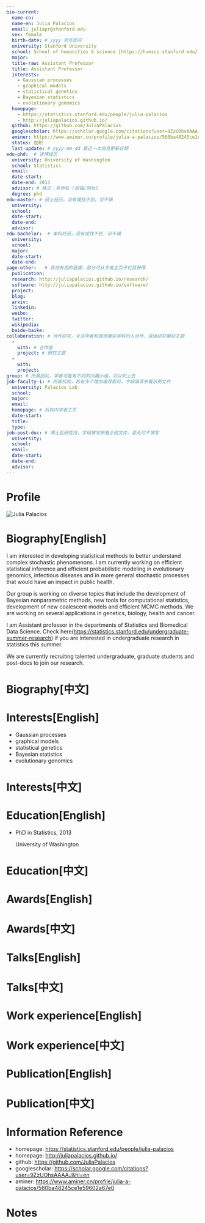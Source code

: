 ```yaml
---
bio-current:
  name-cn: 
  name-en: Julia Palacios
  email: juliapr@stanford.edu
  sex: female
  birth-date: # yyyy 到年即可
  university: Stanford University 
  school: School of humanities & science [https://humsci.stanford.edu/]
  major: 
  title-raw: Assistant Professor
  title: Assistant Professor
  interests:
    - Gaussian processes
    - graphical models
    - statistical genetics
    - Bayesian statistics
    - evolutionary genomics
  homepage: 
    - https://statistics.stanford.edu/people/julia-palacios
    - http://juliapalacios.github.io/
  github: https://github.com/JuliaPalacios
  googlescholar: https://scholar.google.com/citations?user=9ZzUOhsAAAAJ&hl=en
  aminer: https://www.aminer.cn/profile/julia-a-palacios/560ba48245ce1e59602a67e0
  status: 在职
  last-update: # yyyy-mm-dd 最近一次信息更新日期
edu-phd:  # 读博经历
  university: University of Washington
  school: Statistics
  email: 
  date-start: 
  date-end: 2013
  advisor: # 格式：导师名 [邮箱/网址]
  degree: phd
edu-master: # 硕士经历，没有或找不到，可不填
  university: 
  school: 
  date-start: 
  date-end: 
  advisor:
edu-bachelor:  # 本科经历，没有或找不到，可不填
  university: 
  school: 
  major: 
  date-start: 
  date-end: 
page-other:   # 其他有用的链接，部分可从学者主页子栏目获得
  publication: 
  research: http://juliapalacios.github.io/research/
  software: http://juliapalacios.github.io/software/
  project: 
  blog: 
  arxiv: 
  linkedin: 
  weibo:
  twitter:
  wikipedia:
  baidu-baike:
collaboration: # 合作研究，关注学者和其他哪些学科的人合作，具体研究哪些主题
  - 
    with: # 合作者
    project: # 研究主题
  - 
    with: 
    project: 
group: # 所属团队，学者可能有不同的兴趣小组，可以列上去
job-faculty-1: # 所属机构，若有多个增加编号即可，字段填写参看示例文件
  university: Palacios Lab
  school: 
  major: 
  email: 
  homepage: # 机构内学者主页
  date-start: 
  title: 
  type: 
job-post-doc: # 博士后研究员，字段填写参看示例文件，若无可不填写
  university: 
  school: 
  email: 
  date-start: 
  date-end: 
  advisor: 
---
```


# Profile

![Julia Palacios](https://statistics.stanford.edu/sites/g/files/sbiybj6031/f/styles/large-square/public/Julia-Palacios.jpg?itok=gkeJ2_ng)

# Biography[English]

I am interested in developing statistical methods to better understand complex stochastic phenomenons. I am currently working on efficient statistical inference and efficient probabilistic modeling in evolutionary genomics, infectious diseases and in more general stochastic processes that would have an impact in public health.

Our group is working on diverse topics that include the development of Bayesian nonparametric methods, new tools for computational statistics, development of new coalescent models and efficient MCMC methods. We are working on several applications in genetics, biology, health and cancer.

I am Assistant professor in the departments of Statistics and Biomedical Data Science.
Check here(https://statistics.stanford.edu/undergraduate-summer-research) if you are interested in undergraduate research in statistics this summer.

We are currently recruiting talented undergraduate, graduate students and post-docs to join our research.

# Biography[中文]

# Interests[English]

- Gaussian processes
- graphical models
- statistical genetics
- Bayesian statistics
- evolutionary genomics

# Interests[中文]

# Education[English]

- PhD in Statistics, 2013
    
    University of Washington


# Education[中文]

# Awards[English]

# Awards[中文]

# Talks[English]

# Talks[中文]

# Work experience[English]

# Work experience[中文]

# Publication[English]

# Publication[中文]

# Information Reference

- homepage: https://statistics.stanford.edu/people/julia-palacios
- homepage: http://juliapalacios.github.io/
- github: https://github.com/JuliaPalacios
- googlescholar: https://scholar.google.com/citations?user=9ZzUOhsAAAAJ&hl=en
- aminer: https://www.aminer.cn/profile/julia-a-palacios/560ba48245ce1e59602a67e0

# Notes